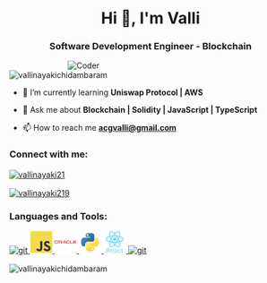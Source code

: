 <h1 align="center">Hi 👋, I'm Valli</h1>
<h3 align="center">Software Development Engineer - Blockchain</h3>

<img align = "right" alt = "Coder" width = "400" src = "https://media.tenor.com/S59bPkT0pqcAAAAC/programming.gif">

<p align="left"> <img src="https://komarev.com/ghpvc/?username=vallinayakichidambaram&label=Profile%20views&color=0e75b6&style=flat" alt="vallinayakichidambaram" /> </p>

- 🌱 I’m currently learning **Uniswap Protocol | AWS**

- 💬 Ask me about **Blockchain | Solidity | JavaScript | TypeScript**

- 📫 How to reach me **acgvalli@gmail.com**

<h3 align="left">Connect with me:</h3>
<p align="left">
<a href="https://twitter.com/vallinayaki21" target="blank"><img align="center" src="https://raw.githubusercontent.com/rahuldkjain/github-profile-readme-generator/master/src/images/icons/Social/twitter.svg" alt="vallinayaki21" height="30" width="40" /></a>
</p>

<a href="https://www.instagram.com/vallinayaki219" target="blank"><img align="center" src="https://static.cdninstagram.com/rsrc.php/v3/yI/r/VsNE-OHk_8a.png" alt="vallinayaki219" height="30" width="40" /></a>
</p>

<h3 align="left">Languages and Tools:</h3>
<p align="left"> <a href="https://git-scm.com/" target="_blank" rel="noreferrer"> <img src="https://www.vectorlogo.zone/logos/git-scm/git-scm-icon.svg" alt="git" width="40" height="40"/> </a> <a href="https://developer.mozilla.org/en-US/docs/Web/JavaScript" target="_blank" rel="noreferrer"> <img src="https://raw.githubusercontent.com/devicons/devicon/master/icons/javascript/javascript-original.svg" alt="javascript" width="40" height="40"/> </a> <a href="https://www.oracle.com/" target="_blank" rel="noreferrer"> <img src="https://raw.githubusercontent.com/devicons/devicon/master/icons/oracle/oracle-original.svg" alt="oracle" width="40" height="40"/> </a> <a href="https://www.python.org" target="_blank" rel="noreferrer"> <img src="https://raw.githubusercontent.com/devicons/devicon/master/icons/python/python-original.svg" alt="python" width="40" height="40"/> </a> <a href="https://reactjs.org/" target="_blank" rel="noreferrer"> <img src="https://raw.githubusercontent.com/devicons/devicon/master/icons/react/react-original-wordmark.svg" alt="react" width="40" height="40"/> </a><a href="https://graphql.org/" target="_blank" rel="noreferrer"> <img src="https://graphql.org/img/logo.svg" alt="git" width="40" height="40"/> </a> </p>


<p><img align="center" src="https://github-readme-streak-stats.herokuapp.com/?user=vallinayakichidambaram&" alt="vallinayakichidambaram" /></p>
